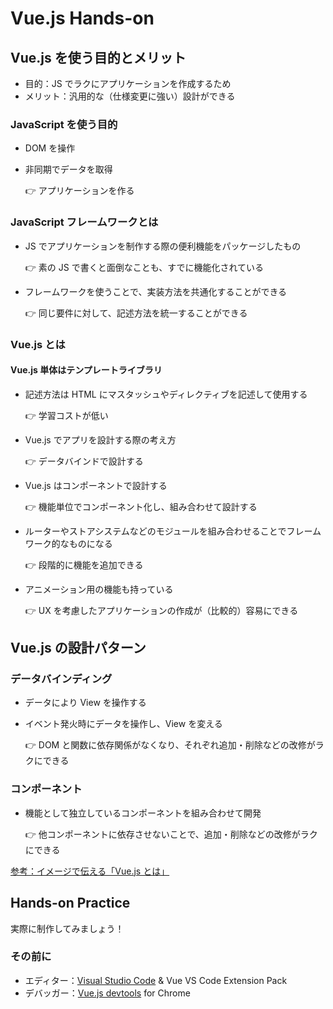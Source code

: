 # Vue.js Hands-on

## Vue.js を使う目的とメリット

- 目的：JS でラクにアプリケーションを作成するため
- メリット：汎用的な（仕様変更に強い）設計ができる

### JavaScript を使う目的

- DOM を操作
- 非同期でデータを取得

  👉 アプリケーションを作る

### JavaScript フレームワークとは

- JS でアプリケーションを制作する際の便利機能をパッケージしたもの

  👉 素の JS で書くと面倒なことも、すでに機能化されている

- フレームワークを使うことで、実装方法を共通化することができる

  👉  同じ要件に対して、記述方法を統一することができる

### Vue.js とは

#### Vue.js 単体はテンプレートライブラリ

- 記述方法は HTML にマスタッシュやディレクティブを記述して使用する

  👉  学習コストが低い

- Vue.js でアプリを設計する際の考え方

  👉  データバインドで設計する

- Vue.js はコンポーネントで設計する

  👉  機能単位でコンポーネント化し、組み合わせて設計する

- ルーターやストアシステムなどのモジュールを組み合わせることでフレームワーク的なものになる

  👉  段階的に機能を追加できる

- アニメーション用の機能も持っている

  👉  UX を考慮したアプリケーションの作成が（比較的）容易にできる

## Vue.js の設計パターン

### データバインディング

- データにより View を操作する
- イベント発火時にデータを操作し、View を変える

  👉  DOM と関数に依存関係がなくなり、それぞれ追加・削除などの改修がラクにできる

### コンポーネント

- 機能として独立しているコンポーネントを組み合わせて開発

  👉  他コンポーネントに依存させないことで、追加・削除などの改修がラクにできる

[参考：イメージで伝える「Vue.js とは」](https://lab.aratana.jp/entry/2017/12/09/000000)

## Hands-on Practice

実際に制作してみましょう！

### その前に

- エディター：[Visual Studio Code](https://azure.microsoft.com/ja-jp/products/visual-studio-code/) & Vue VS Code Extension Pack
- デバッガー：[Vue.js devtools](https://chrome.google.com/webstore/detail/vuejs-devtools/nhdogjmejiglipccpnnnanhbledajbpd?hl=ja) for Chrome
